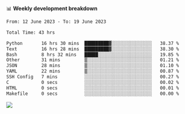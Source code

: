 📊 **Weekly development breakdown**
<!--START_SECTION:waka-->

```txt
From: 12 June 2023 - To: 19 June 2023

Total Time: 43 hrs

Python       16 hrs 30 mins  █████████▓░░░░░░░░░░░░░░░   38.37 %
Text         16 hrs 28 mins  █████████▓░░░░░░░░░░░░░░░   38.30 %
Bash         8 hrs 32 mins   █████░░░░░░░░░░░░░░░░░░░░   19.85 %
Other        31 mins         ▒░░░░░░░░░░░░░░░░░░░░░░░░   01.21 %
JSON         28 mins         ▒░░░░░░░░░░░░░░░░░░░░░░░░   01.10 %
YAML         22 mins         ▒░░░░░░░░░░░░░░░░░░░░░░░░   00.87 %
SSH Config   7 mins          ░░░░░░░░░░░░░░░░░░░░░░░░░   00.27 %
C            0 secs          ░░░░░░░░░░░░░░░░░░░░░░░░░   00.02 %
HTML         0 secs          ░░░░░░░░░░░░░░░░░░░░░░░░░   00.01 %
Makefile     0 secs          ░░░░░░░░░░░░░░░░░░░░░░░░░   00.00 %
```

<!--END_SECTION:waka-->
![](https://komarev.com/ghpvc/?username=callanwu)
